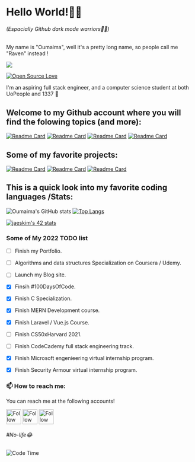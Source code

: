  <h1>Hello World!🖤💜</h1>
 <h6>(Espacially Github dark mode warriors🤗🏴)</h6>

 <p>My name is "Oumaima", well it's a pretty long name, so people call me "Raven" instead !<br><p>

 [<img src="https://github.com/Oumaimafisaoui/Oumaimafisaoui/blob/main/Raven%20(1000%20%C3%97%20500%20px)%20(1).gif"/>](https://github.com/Oumaimafisaoui/Oumaimafisaoui/blob/main/Raven%20(1000%20%C3%97%20500%20px)%20(1).gif)
  
 
 <!--![visitors](https://visitor-badge-reloaded.herokuapp.com/badge?page_id=Oumaimafisaoui&color=00cf00)!-->
 [![Open Source Love](https://badges.frapsoft.com/os/v1/open-source.svg?v=102)](https://github.com/ellerbrock/open-source-badge/)
 
 <div>
   <p>I'm an aspiring full stack engineer, and a computer science student at both UoPeople and 1337 💜</p>
 </div>
   
 <h2>Welcome to my Github account where you will find the folowing topics (and more):</h2>  
    
  [![Readme Card](https://github-readme-stats.vercel.app/api/pin/?username=Oumaimafisaoui&repo=Push_Swap42&theme=midnight-purple)](https://github.com/Oumaimafisaoui/Push_swap42)
   [![Readme Card](https://github-readme-stats.vercel.app/api/pin/?username=Oumaimafisaoui&repo=Personal-Portfolio-Soon-&theme=midnight-purple)](https://github.com/Oumaimafisaoui/Personal-Portfolio-Soon-)
   [![Readme Card](https://github-readme-stats.vercel.app/api/pin/?username=Oumaimafisaoui&repo=My-go-to-books-in-programming-PDF-.&theme=midnight-purple)](https://github.com/Oumaimafisaoui/My-go-to-books-in-programming-PDF-.)
   [![Readme Card](https://github-readme-stats.vercel.app/api/pin/?username=Oumaimafisaoui&repo=Uopeople-CS-Roadmap&theme=midnight-purple)](https://github.com/Oumaimafisaoui/Uopeople-CS-Roadmap)
   
  <h2>Some of my favorite projects:</h2>  
    
  [![Readme Card](https://github-readme-stats.vercel.app/api/pin/?username=Oumaimafisaoui&repo=CS50xHarvard-2021&theme=midnight-purple)](https://github.com/Oumaimafisaoui/CS50xHarvard-2021)
   [![Readme Card](https://github-readme-stats.vercel.app/api/pin/?username=Oumaimafisaoui&repo=Personal-Portfolio-Soon-&theme=midnight-purple)](https://github.com/Oumaimafisaoui/Personal-Portfolio-Soon-)
  [![Readme Card](https://github-readme-stats.vercel.app/api/pin/?username=Oumaimafisaoui&repo=Personal-Blog-Soon&theme=midnight-purple)](https://github.com/Oumaimafisaoui/Personal-Blog-Soon)  

  <h2>This is a quick look into my favorite coding languages /Stats:</h2>
 
  ![Oumaima's GitHub stats](https://github-readme-stats.vercel.app/api?username=Oumaimafisaoui&show_icons=true&theme=midnight-purple)
 [![Top Langs](https://github-readme-stats.vercel.app/api/top-langs/?username=Oumaimafisaoui&hide=Jupyter%20Notebook&layout=compact&theme=midnight-purple)](https://github.com/rahulbordoloi/github-readme-stats)

[![jaeskim's 42 stats](https://badge42.herokuapp.com/api/stats/oufisaou)](https://github.com/JaeSeoKim/badge42) 
  <h3>Some of My 2022 TODO list</h3>
 
- [ ] Finish my Portfolio.
- [ ] Algorithms and data structures Specialization on Coursera / Udemy.
- [ ] Launch my Blog site.
- [X] Finsih #100DaysOfCode.
- [X] Finish C Specialization.
- [X] Finish MERN Development course.
- [x] Finish Laravel / Vue.js Course.
- [ ] Finish CS50xHarvard 2021.
- [ ] Finish CodeCademy full stack engineering track.
- [X] Finish Microsoft engenieering virtual internship program.
- [X] Finish Security Armour virtual internship program.


 <h3>📫 How to reach me:</h3>
<p>You can reach me at the following accounts!</p>

[<img src="https://raw.githubusercontent.com/Raymo111/Raymo111/master/socials/linkedin.png" height="40em" align="center" alt="Follow Oumaimafisaoui on LinkedIn" title="Follow Oumaimafisaoui on LinkedIn"/>](https://www.linkedin.com/in/oumaima-fisaoui-5162b718a/)
 [<img src="https://raw.githubusercontent.com/Raymo111/Raymo111/master/socials/twitter.svg" height="40em" align="center" alt="Follow Oumaimafisaoui on Twitter" title="Follow Oumaimafisaoui on Twitter"/>](https://twitter.com/Oumaimafisaoui)
[<img src="https://raw.githubusercontent.com/Raymo111/Raymo111/master/socials/instagram.svg" height="40em" align="center" alt="Follow Oumaimafisaoui on Instagram" title="Follow Oumaimafisaoui on Instagram"/>](https://instagram.com/GuessCode)

 <h6>#No-life😂 </h6>
 
  ![Code Time](https://img.shields.io/endpoint?style=social&url=https://codetime-api.datreks.com/badge/1026?logoColor=dark%26project=%26recentMS=0%26showProject=false)
  
  
